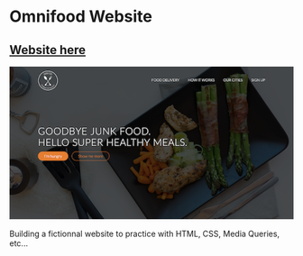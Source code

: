 # Omnifood Website

## [Website here]( https://cumulusground.github.io/Omnifood/.)

![image](./hero-image.png)

Building a fictionnal website to practice with HTML, CSS, Media Queries, etc...